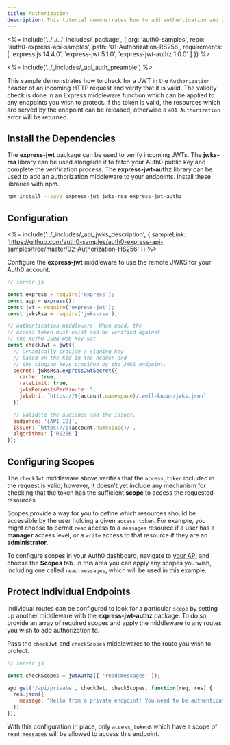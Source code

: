 ```yaml
---
title: Authorization
description: This tutorial demonstrates how to add authentication and authorization to an Express.js API
---
```


<%= include('../../../_includes/_package', {
  org: 'auth0-samples',
  repo: 'auth0-express-api-samples',
  path: '01-Authorization-RS256',
  requirements: [
    'express.js 14.4.0',
    'express-jwt 5.1.0',
    'express-jwt-authz 1.0.0'
  ]
}) %>

<%= include('../_includes/_api_auth_preamble') %>

This sample demonstrates how to check for a JWT in the `Authorization` header of an incoming HTTP request and verify that it is valid. The validity check is done in an Express middleware function which can be applied to any endpoints you wish to protect. If the token is valid, the resources which are served by the endpoint can be released, otherwise a `401 Authorization` error will be returned.

## Install the Dependencies

The **express-jwt** package can be used to verify incoming JWTs. The **jwks-rsa** library can be used alongside it to fetch your Auth0 public key and complete the verification process. The **express-jwt-authz** library can be used to add an authorization middleware to your endpoints. Install these libraries with npm.

```bash
npm install --save express-jwt jwks-rsa express-jwt-authz
```

## Configuration

<%= include('../_includes/_api_jwks_description', { sampleLink: 'https://github.com/auth0-samples/auth0-express-api-samples/tree/master/02-Authorization-HS256' }) %>

Configure the **express-jwt** middleware to use the remote JWKS for your Auth0 account.

```js
// server.js

const express = require('express');
const app = express();
const jwt = require('express-jwt');
const jwksRsa = require('jwks-rsa');

// Authentication middleware. When used, the
// access token must exist and be verified against
// the Auth0 JSON Web Key Set
const checkJwt = jwt({
  // Dynamically provide a signing key
  // based on the kid in the header and 
  // the singing keys provided by the JWKS endpoint.
  secret: jwksRsa.expressJwtSecret({
    cache: true,
    rateLimit: true,
    jwksRequestsPerMinute: 5,
    jwksUri: `https://${account.namespace}/.well-known/jwks.json`
  }),

  // Validate the audience and the issuer.
  audience: '{API_ID}',
  issuer: `https://${account.namespace}/`,
  algorithms: ['RS256']
});
```

## Configuring Scopes

The `checkJwt` middleware above verifies that the `access_token` included in the request is valid; however, it doesn't yet include any mechanism for checking that the token has the sufficient **scope** to access the requested resources.

Scopes provide a way for you to define which resources should be accessible by the user holding a given `access_token`. For example, you might choose to permit `read` access to a `messages` resource if a user has a **manager** access level, or a `write` access to that resource if they are an **administrator**.

To configure scopes in your Auth0 dashboard, navigate to [your API](${manage_url}/#/apis) and choose the **Scopes** tab. In this area you can apply any scopes you wish, including one called `read:messages`, which will be used in this example.

## Protect Individual Endpoints

Individual routes can be configured to look for a particular `scope` by setting up another middleware with the **express-jwt-authz** package. To do so, provide an array of required scopes and apply the middleware to any routes you wish to add authorization to.

Pass the `checkJwt` and `checkScopes` middlewares to the route you wish to protect.

```js
// server.js

const checkScopes = jwtAuthz([ 'read:messages' ]);

app.get('/api/private', checkJwt, checkScopes, function(req, res) {
  res.json({ 
    message: "Hello from a private endpoint! You need to be authenticated and have a scope of read:messages to see this." 
  });
});
```

With this configuration in place, only `access_token`s which have a scope of `read:messages` will be allowed to access this endpoint.